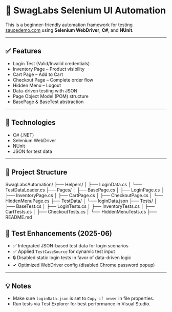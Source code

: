 ﻿# 🧪 SwagLabs Selenium UI Automation

This is a beginner-friendly automation framework for testing [saucedemo.com](https://www.saucedemo.com) using **Selenium WebDriver**, **C#**, and **NUnit**.

---

## ✅ Features

-  Login Test (Valid/Invalid credentials)
-  Inventory Page – Product visibility
-  Cart Page – Add to Cart
-  Checkout Page – Complete order flow
-  Hidden Menu – Logout
-  Data-driven testing with JSON
-  Page Object Model (POM) structure
-  BasePage & BaseTest abstraction


---

## 🧱 Technologies

- C# (.NET)
- Selenium WebDriver
- NUnit
- JSON for test data

---

## 📂 Project Structure

SwagLabsAutomation/
├── Helpers/
│   ├── LoginData.cs
│   └── TestDataLoader.cs
├── Pages/
│   ├── BasePage.cs
│   ├── LoginPage.cs
│   ├── InventoryPage.cs
│   ├── CartPage.cs
│   ├── CheckoutPage.cs
│   └── HiddenMenuPage.cs
├── TestData/
│   └── loginData.json
├── Tests/
│   ├── BaseTest.cs
│   ├── LoginTests.cs
│   ├── InventoryTests.cs
│   ├── CartTests.cs
│   ├── CheckoutTests.cs
│   └── HiddenMenuTests.cs
├── README.md


## 🧪 Test Enhancements (2025-06)

- ✅ Integrated JSON-based test data for login scenarios  
- ✅ Applied `TestCaseSource` for dynamic test input  
- 🔒 Disabled static login tests in favor of data-driven logic  
- ✔ Optimized WebDriver config (disabled Chrome password popup)  

---

## 💡 Notes

- Make sure `loginData.json` is set to `Copy if newer` in file properties.  
- Run tests via Test Explorer for best performance in Visual Studio.